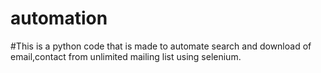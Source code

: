 # automation
#This is a python code that is made to automate search and download of email,contact from unlimited mailing list using selenium.
